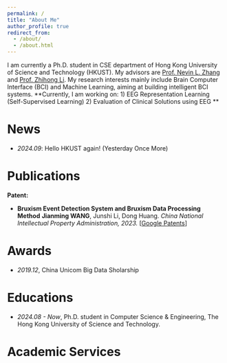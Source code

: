 ```yaml
---
permalink: /
title: "About Me"
author_profile: true
redirect_from: 
  - /about/
  - /about.html
---
```


I am currently a Ph.D. student in CSE department of Hong Kong University of Science and Technology (HKUST). My advisors are [Prof. Nevin L. Zhang](https://www.cse.ust.hk/faculty/lzhang/) and [Prof. Zhihong Li](https://ic.pku.edu.cn/szdw/zzjs/L1/lzh/index.htm). My research interests mainly include Brain Computer Interface (BCI) and Machine Learning, aiming at building intelligent BCI systems.
**Currently, I am working on: 1) EEG Representation Learning (Self-Supervised Learning) 2) Evaluation of Clinical Solutions using EEG **

# News
- *2024.09*: Hello HKUST again! (Yesterday Once More)


# Publications 
**Patent:**
- **Bruxism Event Detection System and Bruxism Data Processing Method** **Jianming WANG**, Junshi Li, Dong Huang. *China National Intellectual Property Administration, 2023.* [[Google Patents](https://patents.google.com/patent/CN115844337B/zh)]

# Awards
- *2019.12*, China Unicom Big Data Sholarship

# Educations
- *2024.08 - Now*, Ph.D. student in Computer Science & Engineering, The Hong Kong University of Science and Technology.

# Academic Services
